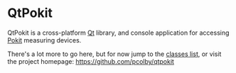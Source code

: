 # QtPokit

QtPokit is a cross-platform [Qt] library, and console application for accessing [Pokit] measuring devices.

There's a lot more to go here, but for now jump to the [classes list](annotated.html), or visit
the project homepage: https://github.com/pcolby/qtpokit

[Pokit]:       https://www.pokitinnovations.com/ "Pokit Innovations"
[Pokit Meter]: https://www.pokitinnovations.com/pokit-meter/
[Pokit Pro]:   https://www.pokitinnovations.com/pokit-pro/
[Qt]:          https://www.qt.io/
